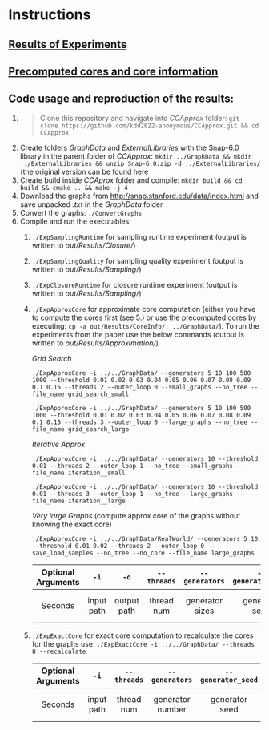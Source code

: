 # Instructions

## [Results of Experiments](out/Results/)

## [Precomputed cores and core information](out/Results/CoreInfo/)

## Code usage and reproduction of the results:

1. > Clone this repository and navigate into *CCApprox* folder: ```git clone https://github.com/kdd2022-anonymous/CCApprox.git && cd CCApprox```
2. Create folders *GraphData* and *ExternalLibraries* with the Snap-6.0 library in the parent folder of *CCApprox*: ```mkdir ../GraphData && mkdir ../ExternalLibraries && unzip Snap-6.0.zip -d ../ExternalLibraries/``` (the original version can be found [here](http://snap.stanford.edu/releases/Snap-6.0.zip)
5. Create build inside *CCAprox* folder and compile:
   ```mkdir build && cd build && cmake .. && make -j 4```
6. Download the graphs from http://snap.stanford.edu/data/index.html and save unpacked *.txt* in the *GraphData* folder
7. Convert the graphs: ```./ConvertGraphs```
8. Compile and run the executables:
   1. ```./ExpSamplingRuntime``` for sampling runtime experiment (output is written to *out/Results/Closure/*)
   2. ```./ExpSamplingQuality``` for sampling quality experiment (output is written to *out/Results/Sampling/*)
   3. ```./ExpClosureRuntime``` for closure runtime experiment   (output is written to *out/Results/Sampling/*)
   4. ```./ExpApproxCore``` for approximate core computation (either you have to compute the cores first (see 5.) or use the precomputed cores by executing: ```cp -a out/Results/CoreInfo/. ../GraphData/```). To run the experiments from the paper use the below commands (output is written to *out/Results/Approximation/*)    
   
      *Grid Search*
    
       ```./ExpApproxCore -i ../../GraphData/ --generators 5 10 100 500 1000 --threshold 0.01 0.02 0.03 0.04 0.05 0.06 0.07 0.08 0.09 0.1 0.15 --threads 2 --outer_loop 0 --small_graphs --no_tree --file_name grid_search_small```
    
       ```./ExpApproxCore -i ../../GraphData/ --generators 5 10 100 500 1000 --threshold 0.01 0.02 0.03 0.04 0.05 0.06 0.07 0.08 0.09 0.1 0.15 --threads 3 --outer_loop 0 --large_graphs --no_tree --file_name grid_search_large```
      
       *Iterative Approx*
   
       ```./ExpApproxCore -i ../../GraphData/ --generators 10 --threshold 0.01 --threads 2 --outer_loop 1 --no_tree --small_graphs --file_name iteration__small```
    
       ```./ExpApproxCore -i ../../GraphData/ --generators 10 --threshold 0.01 --threads 3 --outer_loop 1 --no_tree --large_graphs --file_name iteration__large```
       
       *Very large Graphs* (compute approx core of the graphs without knowing the exact core)
    
       ```./ExpApproxCore -i ../../GraphData/RealWorld/ --generators 5 10 --threshold 0.01 0.02 --threads 2 --outer_loop 0 --save_load_samples --no_tree --no_core --file_name large_graphs```
      
   
       | Optional Arguments | ```-i```  | ```-o```  | ```--threads```  | ```--generators``` | ```--generator_seed``` | ```--threshold``` | ```--core_iterations```  | ```--samples``` | ```--sample_seed```  | ```--max_nodes``` | ```--max_edges``` |
       | :---:   | :-: | :-: | :-: | :------------: | :-----------------: | :------------------: | :------------------: | :------------: | :------------: | :------------: | :------------: |
       | Seconds | input path | output path | thread num | generator sizes | generator seed | threshold sizes | iterations of the core | number of samples | sample seed | max graph size | max graph edges |
   5. ```./ExpExactCore``` for exact core computation to recalculate the cores for the graphs use: ```./ExpExactCore -i ../../GraphData/ --threads 8 --recalculate```
    
       | Optional Arguments | ```-i```  | ```--threads```  | ```--generators``` | ```--generator_seed``` | ```--core_iterations``` | ```--max_nodes``` | ```--max_edges``` |
       | :---:   | :-: | :-: | :------------: | :-----------------: | :------------------: | :------------: | :------------: |
       | Seconds | input path | thread num | generator number | generator seed | iterations of the core | max graph size | max graph edges |
       
       
       
